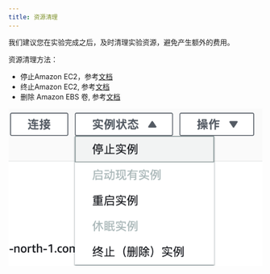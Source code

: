 ```yaml
---
title: 资源清理
---
```


我们建议您在实验完成之后，及时清理实验资源，避免产生额外的费用。

资源清理方法：

- 停止Amazon EC2，参考[文档](https://docs.aws.amazon.com/zh_cn/AWSEC2/latest/UserGuide/Stop_Start.html)
- 终止Amazon EC2, 参考[文档](https://docs.aws.amazon.com/zh_cn/AWSEC2/latest/UserGuide/terminating-instances.html)
- 删除 Amazon EBS 卷, 参考[文档](https://docs.aws.amazon.com/zh_cn/ebs/latest/userguide/ebs-deleting-volume.html)



![资源清理](../图片/资源清理.jpg)
